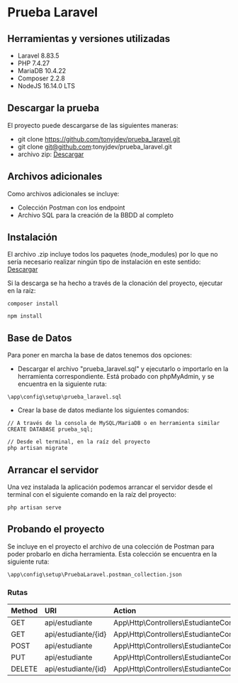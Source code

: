 # Prueba Laravel

## Herramientas y versiones utilizadas

- Laravel 8.83.5
- PHP 7.4.27
- MariaDB 10.4.22
- Composer 2.2.8
- NodeJS 16.14.0 LTS

## Descargar la prueba

El proyecto puede descargarse de las siguientes maneras: 
- git clone https://github.com/tonyjdev/prueba_laravel.git
- git clone git@github.com:tonyjdev/prueba_laravel.git
- archivo zip: [Descargar](https://github.com/tonyjdev/prueba_laravel/releases/download/v0.1/prueba_laravel.zip)

## Archivos adicionales

Como archivos adicionales se incluye:

- Colección Postman con los endpoint
- Archivo SQL para la creación de la BBDD al completo


## Instalación

El archivo .zip incluye todos los paquetes (node_modules) por lo que no sería necesario realizar ningún tipo de instalación en este sentido:
[Descargar](https://github.com/tonyjdev/prueba_laravel/releases/download/v0.1/prueba_laravel.zip)

Si la descarga se ha hecho a través de la clonación del proyecto, ejecutar en la raíz:

```
composer install

npm install
```

## Base de Datos

Para poner en marcha la base de datos tenemos dos opciones:

- Descargar el archivo "prueba_laravel.sql" y ejecutarlo o importarlo en la herramienta correspondiente. Está probado con phpMyAdmin, y se encuentra en la siguiente ruta:
```
\app\config\setup\prueba_laravel.sql
```

- Crear la base de datos mediante los siguientes comandos:
```
// A través de la consola de MySQL/MariaDB o en herramienta similar
CREATE DATABASE prueba_sql;

// Desde el terminal, en la raíz del proyecto
php artisan migrate
```

## Arrancar el servidor

Una vez instalada la aplicación podemos arrancar el servidor desde el terminal con el siguiente comando en la raíz del proyecto:
```
php artisan serve
```

## Probando el proyecto

Se incluye en el proyecto el archivo de una colección de Postman para poder probarlo en dicha herramienta.
Esta colección se encuentra en la siguiente ruta:
```
\app\config\setup\PruebaLaravel.postman_collection.json
```

### Rutas
| Method | URI | Action |
|:-------| :--- | :--- |
| GET    | api/estudiante      | App\Http\Controllers\EstudianteController@index            |
| GET    | api/estudiante/{id} | App\Http\Controllers\EstudianteController@show             |
| POST   | api/estudiante      | App\Http\Controllers\EstudianteController@store            |
| PUT    | api/estudiante      | App\Http\Controllers\EstudianteController@update           |
| DELETE | api/estudiante/{id} | App\Http\Controllers\EstudianteController@destroy          |

